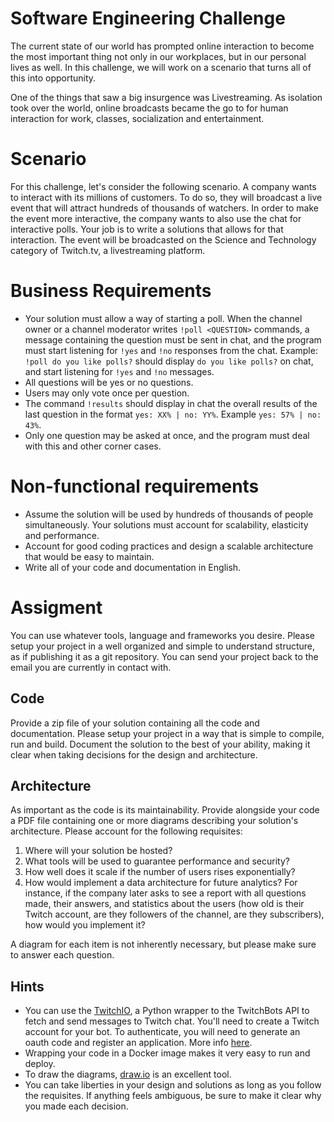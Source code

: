 # Software Engineering Challenge

The current state of our world has prompted online interaction to become the most important thing not only in our workplaces, but in our personal lives as well. In this challenge, we will work on a scenario that turns all of this into opportunity.

One of the things that saw a big insurgence was Livestreaming. As isolation took over the world, online broadcasts became the go to for human interaction for work, classes, socialization and entertainment.

# Scenario

For this challenge, let's consider the following scenario. A company wants to interact with its millions of customers. To do so, they will broadcast a live event that will attract hundreds of thousands of watchers. In order to make the event more interactive, the company wants to also use the chat for interactive polls. Your job is to write a solutions that allows for that interaction. The event will be broadcasted on the Science and Technology category of Twitch.tv, a livestreaming platform.

# Business Requirements

+ Your solution must allow a way of starting a poll. When the channel owner or a channel moderator writes `!poll <QUESTION>` commands, a message containing the question must be sent in chat, and the program must start listening for `!yes` and `!no` responses from the chat. Example: `!poll do you like polls?` should display `do you like polls?` on chat, and start listening for `!yes` and `!no` messages.
+ All questions will be yes or no questions.
+ Users may only vote once per question.
+ The command `!results` should display in chat the overall results of the last question in the format `yes: XX% | no: YY%`. Example `yes: 57% | no: 43%`.
+ Only one question may be asked at once, and the program must deal with this and other corner cases.

# Non-functional requirements

+ Assume the solution will be used by hundreds of thousands of people simultaneously. Your solutions must account for scalability, elasticity and performance.
+ Account for good coding practices and design a scalable architecture that would be easy to maintain.
+ Write all of your code and documentation in English.

# Assigment

You can use whatever tools, language and frameworks you desire. Please setup your project in a well organized and simple to understand structure, as if publishing it as a git repository. You can send your project back to the email you are currently in contact with.

## Code

Provide a zip file of your solution containing all the code and documentation. Please setup your project in a way that is simple to compile, run and build. Document the solution to the best of your ability, making it clear when taking decisions for the design and architecture.

## Architecture

As important as the code is its maintainability. Provide alongside your code a PDF file containing one or more diagrams describing your solution's architecture. Please account for the following requisites:

1. Where will your solution be hosted?
1. What tools will be used to guarantee performance and security?
1. How well does it scale if the number of users rises exponentially?
1. How would implement a data architecture for future analytics? For instance, if the company later asks to see a report with all questions made, their answers, and statistics about the users (how old is their Twitch account, are they followers of the channel, are they subscribers), how would you implement it?

A diagram for each item is not inherently necessary, but please make sure to answer each question.

## Hints

+ You can use the [TwitchIO](https://github.com/TwitchIO/TwitchIO), a Python wrapper to the TwitchBots API to fetch and send messages to Twitch chat. You'll need to create a Twitch account for your bot. To authenticate, you will need to generate an oauth code and register an application. More info [here](https://dev.twitch.tv/docs/irc#next-steps).
+ Wrapping your code in a Docker image makes it very easy to run and deploy.
+ To draw the diagrams, [draw.io](https://www.draw.io/) is an excellent tool.
+ You can take liberties in your design and solutions as long as you follow the requisites. If anything feels ambiguous, be sure to make it clear why you made each decision.
